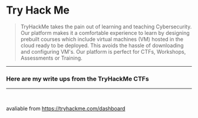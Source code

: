 # Try Hack Me

> TryHackMe takes the pain out of learning and teaching Cybersecurity. Our platform makes it a comfortable experience to learn by designing prebuilt courses which include virtual machines (VM) hosted in the cloud ready to be deployed. This avoids the hassle of downloading and configuring VM's. Our platform is perfect for CTFs, Workshops, Assessments or Training.

---

### Here are my write ups from the TryHackMe CTFs

--- 

<br> 

avaliable from https://tryhackme.com/dashboard